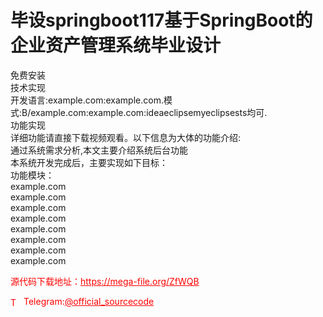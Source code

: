 # 毕设springboot117基于SpringBoot的企业资产管理系统毕业设计

免费安装<br>技术实现<br>开发语言:example.com:example.com.模式:B/example.com:example.com:ideaeclipsemyeclipsests均可.<br>功能实现<br>详细功能请直接下载视频观看。以下信息为大体的功能介绍:<br>通过系统需求分析,本文主要介绍系统后台功能<br>本系统开发完成后，主要实现如下目标：<br>功能模块：<br>example.com<br>example.com<br>example.com<br>example.com<br>example.com<br>example.com<br>example.com<br>example.com<br>


<p style="color: red;">源代码下载地址：<a href="https://mega-file.org/ZfWQB" style="color: red;">https://mega-file.org/ZfWQB</a></p><p style="color: red;"><img src="https://cdn-icons-png.flaticon.com/512/2111/2111646.png" alt="Telegram Icon" style="width: 16px; vertical-align: middle; margin-right: 5px;">Telegram:<a href="https://t.me/official_sourcecode" style="color: red;">@official_sourcecode</a></p>